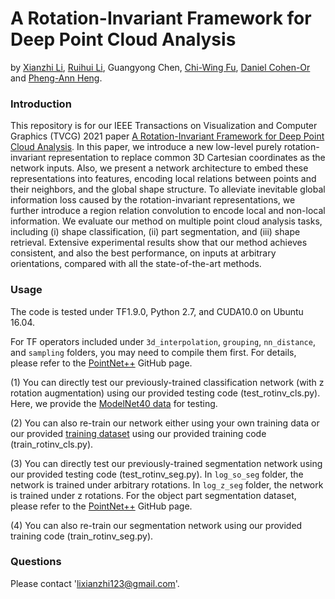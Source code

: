 # A Rotation-Invariant Framework for Deep Point Cloud Analysis
by [Xianzhi Li](https://nini-lxz.github.io/), [Ruihui Li](https://liruihui.github.io/), Guangyong Chen, [Chi-Wing Fu](https://www.cse.cuhk.edu.hk/~cwfu/), [Daniel Cohen-Or](https://www.cs.tau.ac.il/~dcor/) and [Pheng-Ann Heng](http://www.cse.cuhk.edu.hk/~pheng/).

### Introduction
This repository is for our IEEE Transactions on Visualization and Computer Graphics (TVCG) 2021 paper [A Rotation-Invariant Framework for Deep Point Cloud Analysis](https://arxiv.org/pdf/2003.07238.pdf). In this paper, we introduce a new low-level purely rotation-invariant representation to replace common 3D Cartesian coordinates as the network inputs. Also, we present a network architecture to embed these representations into features, encoding local relations between points and their neighbors, and the global shape structure. To alleviate inevitable global information loss caused by the rotation-invariant representations, we further introduce a region relation convolution to encode local and non-local information. We evaluate our method on multiple point cloud analysis tasks, including (i) shape classification, (ii) part segmentation, and (iii) shape retrieval. Extensive experimental results show that our method achieves consistent, and also the best performance, on inputs at arbitrary orientations, compared with all the state-of-the-art methods.

### Usage
The code is tested under TF1.9.0, Python 2.7, and CUDA10.0 on Ubuntu 16.04.

For TF operators included under `3d_interpolation`, `grouping`, `nn_distance`, and `sampling` folders, you may need to compile them first. For details, please refer to the [PointNet++](https://github.com/charlesq34/pointnet2) GitHub page.

(1) You can directly test our previously-trained classification network (with z rotation augmentation) using our provided testing code (test_rotinv_cls.py). Here, we provide the [ModelNet40 data](https://gocuhk-my.sharepoint.com/:u:/g/personal/xianzhili_cuhk_edu_hk/ERIlBDvVyaZOufpRHGPEyJYB6IfiNns6t5TCEF0A16IxCA?e=ZFsW40) for testing.

(2) You can also re-train our network either using your own training data or our provided [training dataset](https://gocuhk-my.sharepoint.com/:u:/g/personal/xianzhili_cuhk_edu_hk/ERIlBDvVyaZOufpRHGPEyJYB6IfiNns6t5TCEF0A16IxCA?e=ZFsW40) using our provided training code (train_rotinv_cls.py). 

(3) You can directly test our previously-trained segmentation network using our provided testing code (test_rotinv_seg.py). In `log_so_seg` folder, the network is trained under arbitrary rotations. In `log_z_seg` folder, the network is trained under z rotations. For the object part segmentation dataset, please refer to the [PointNet++](https://github.com/charlesq34/pointnet2) GitHub page.

(4) You can also re-train our segmentation network using our provided training code (train_rotinv_seg.py).

### Questions
Please contact 'lixianzhi123@gmail.com'.

